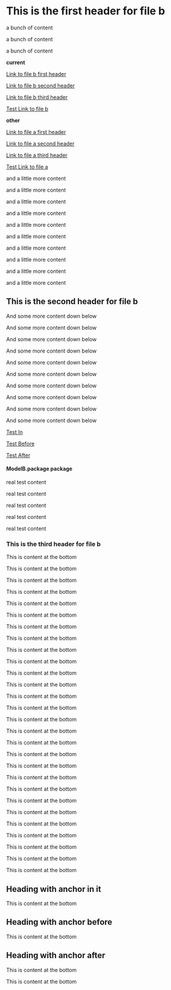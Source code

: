 # This is the first header for file b

a bunch of content

a bunch of content

a bunch of content

<b>current</b>

[Link to file b first header](#this-is-the-first-header-for-file-b)

[Link to file b second header](#this-is-the-second-header-for-file-b)

[Link to file b third header](#this-is-the-third-header-for-file-b)

[Test Link to file b](#x4dodelBx002ex70ackage-package)

<b>other</b>

[Link to file a first header](./file.a.md#this-is-the-first-header-for-file-a)

[Link to file a second header](./file.a.md#this-is-the-second-header-for-file-a)

[Link to file a third header](./file.a.md#this-is-the-third-header-for-file-a)

[Test Link to file a](./file.a.md#x4dodelAx002ex70ackage-package)

and a little more content

and a little more content

and a little more content

and a little more content

and a little more content

and a little more content

and a little more content

and a little more content

and a little more content

and a little more content

## This is the second header for file b

And some more content down below

And some more content down below

And some more content down below

And some more content down below

And some more content down below

And some more content down below

And some more content down below

And some more content down below

And some more content down below

And some more content down below

<!--
#x4dixinclassx002ex70eight-property
#### &#x4d;ixinClass&#x002e;&#x70;Eight property

#x4dodelAx002ex70ackage-package
#### &#x4d;odelA&#x002e;&#x70;ackage package
-->

[Test In](#test-in)

[Test Before](#test-before)

[Test After](#test-after)

#### &#x4d;odelB&#x002e;&#x70;ackage package

real test content

real test content

real test content

real test content

real test content

### This is the third header for file b

This is content at the bottom

This is content at the bottom

This is content at the bottom

This is content at the bottom

This is content at the bottom

This is content at the bottom

This is content at the bottom

This is content at the bottom

This is content at the bottom

This is content at the bottom

This is content at the bottom

This is content at the bottom

This is content at the bottom

This is content at the bottom

This is content at the bottom

This is content at the bottom

This is content at the bottom

This is content at the bottom

This is content at the bottom

This is content at the bottom

This is content at the bottom

This is content at the bottom

This is content at the bottom

This is content at the bottom

This is content at the bottom

This is content at the bottom

This is content at the bottom

This is content at the bottom

## <a name="test-in"></a> Heading with anchor in it

This is content at the bottom

<a name="test-before"></a>
## Heading with anchor before

This is content at the bottom

## Heading with anchor after
<a name="test-after"></a>

This is content at the bottom

This is content at the bottom
